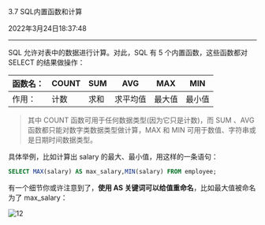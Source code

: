 3.7 SQL内置函数和计算

2022年3月24日18:37:48

---

SQL 允许对表中的数据进行计算。对此，SQL 有 5 个内置函数，这些函数都对 SELECT 的结果做操作：

| 函数名： | COUNT | SUM  | AVG      | MAX    | MIN    |
| -------- | ----- | ---- | -------- | ------ | ------ |
| 作用：   | 计数  | 求和 | 求平均值 | 最大值 | 最小值 |

> 其中 COUNT 函数可用于任何数据类型(因为它只是计数)，而 SUM 、AVG 函数都只能对数字类数据类型做计算，MAX 和 MIN 可用于数值、字符串或是日期时间数据类型。

具体举例，比如计算出 salary 的最大、最小值，用这样的一条语句：

```sql
SELECT MAX(salary) AS max_salary,MIN(salary) FROM employee;
```

有一个细节你或许注意到了，**使用 AS 关键词可以给值重命名**，比如最大值被命名为了 max_salary：

![12](https://doc.shiyanlou.com/MySQL/sql-04-12.png)

